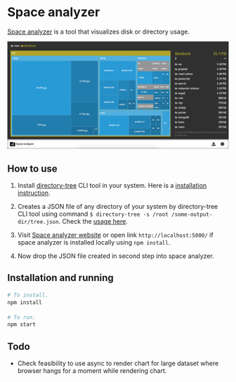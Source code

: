 # Space analyzer

[Space analyzer](https://abhaydgarg.github.io/space-analyzer/) is a tool that visualizes disk or directory usage.

![Screen Shot](https://github.com/abhaydgarg/space-analyzer/blob/master/screenshot.png)

## How to use

1. Install [directory-tree](https://github.com/abhaydgarg/directory-tree) CLI tool in your system. Here is a [installation instruction](https://github.com/abhaydgarg/directory-tree#installation).

2. Creates a JSON file of any directory of your system by directory-tree CLI tool using command `$ directory-tree -s /root /some-output-dir/tree.json`. Check the [usage here](https://github.com/abhaydgarg/directory-tree#usage).

3. Visit [Space analyzer website](https://abhaydgarg.github.io/space-analyzer/) or open link `http://localhost:5000/` if space analyzer is installed locally using `npm install`.

4. Now drop the JSON file created in second step into space analyzer.

## Installation and running

```bash
# To install.
npm install

# To run.
npm start
```

## Todo

- Check feasibility to use async to render chart for large dataset where browser hangs for a moment while rendering chart.
